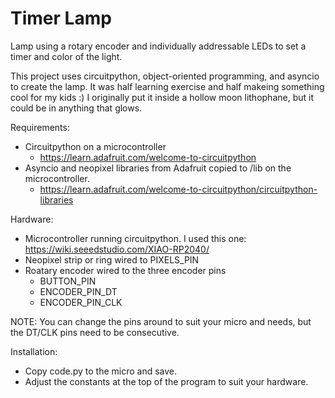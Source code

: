 # Timer Lamp
Lamp using a rotary encoder and individually addressable LEDs to set a timer and color of the light.

This project uses circuitpython, object-oriented programming, and asyncio to create the lamp. It was half learning exercise and half makeing something cool for my kids :) I originally put it inside a hollow moon lithophane, but it could be in anything that glows.

Requirements:
- Circuitpython on a microcontroller
    - https://learn.adafruit.com/welcome-to-circuitpython
- Asyncio and neopixel libraries from Adafruit copied to /lib on the microcontroller.
    - https://learn.adafruit.com/welcome-to-circuitpython/circuitpython-libraries

Hardware:
- Microcontroller running circuitpython. I used this one: https://wiki.seeedstudio.com/XIAO-RP2040/
- Neopixel strip or ring wired to PIXELS_PIN 
- Roatary encoder wired to the three encoder pins
    - BUTTON_PIN
    - ENCODER_PIN_DT
    - ENCODER_PIN_CLK

NOTE: You can change the pins around to suit your micro and needs, but the DT/CLK pins need to be consecutive.

Installation:
- Copy code.py to the micro and save.
- Adjust the constants at the top of the program to suit your hardware.
